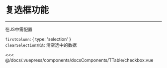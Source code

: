 # 复选框功能

---

<common-code-format>
  <docsComponents-TTable-checkbox slot="source"></docsComponents-TTable-checkbox>
  在JS中需配置

  `firstColumn`: { type: 'selection' }<br/>
  `clearSelection方法`: 清空选中的数据

  <<< @/docs/.vuepress/components/docsComponents/TTable/checkbox.vue
</common-code-format>
